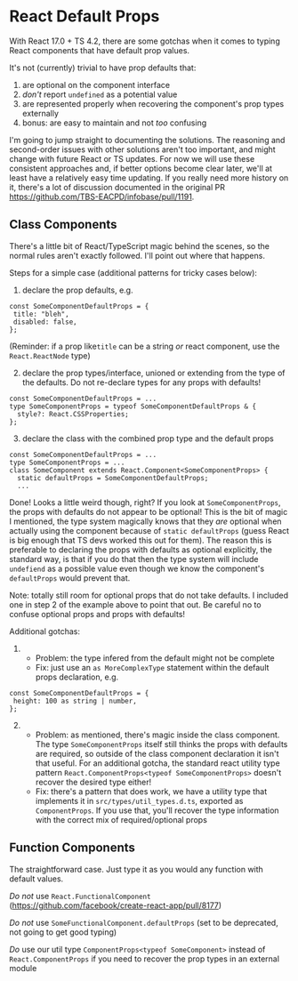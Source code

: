 # React Default Props

With React 17.0 + TS 4.2, there are some gotchas when it comes to typing React components that have default prop values.

It's not (currently) trivial to have prop defaults that:

1. are optional on the component interface
2. _don't_ report `undefined` as a potential value
3. are represented properly when recovering the component's prop types externally
4. bonus: are easy to maintain and not _too_ confusing

I'm going to jump straight to documenting the solutions. The reasoning and second-order issues with other solutions aren't too important, and might change with future React or TS updates. For now we will use these consistent approaches and, if better options become clear later, we'll at least have a relatively easy time updating. If you really need more history on it, there's a lot of discussion documented in the original PR https://github.com/TBS-EACPD/infobase/pull/1191.

## Class Components

There's a little bit of React/TypeScript magic behind the scenes, so the normal rules aren't exactly followed. I'll point out where that happens.

Steps for a simple case (additional patterns for tricky cases below):

1. declare the prop defaults, e.g.

```
const SomeComponentDefaultProps = {
 title: "bleh",
 disabled: false,
};
```

(Reminder: if a prop like`title` can be a string _or_ react component, use the `React.ReactNode` type)

2. declare the prop types/interface, unioned or extending from the type of the defaults. Do not re-declare types for any props with defaults!

```
const SomeComponentDefaultProps = ...
type SomeComponentProps = typeof SomeComponentDefaultProps & {
  style?: React.CSSProperties;
};
```

3. declare the class with the combined prop type and the default props

```
const SomeComponentDefaultProps = ...
type SomeComponentProps = ...
class SomeComponent extends React.Component<SomeComponentProps> {
  static defaultProps = SomeComponentDefaultProps;
  ...
```

Done! Looks a little weird though, right? If you look at `SomeComponentProps`, the props with defaults do not appear to be optional! This is the bit of magic I mentioned, the type system magically knows that they _are_ optional when actually using the component because of `static defaultProps` (guess React is big enough that TS devs worked this out for them). The reason this is preferable to declaring the props with defaults as optional explicitly, the standard way, is that if you do that then the type system will include `undefiend` as a possible value even though we know the component's `defaultProps` would prevent that.

Note: totally still room for optional props that do not take defaults. I included one in step 2 of the example above to point that out. Be careful no to confuse optional props and props with defaults!

Additional gotchas:

1.  - Problem: the type infered from the default might not be complete
    - Fix: just use an `as MoreComplexType` statement within the default props declaration, e.g.

```
const SomeComponentDefaultProps = {
 height: 100 as string | number,
};
```

2.  - Problem: as mentioned, there's magic inside the class component. The type `SomeComponentProps` itself still thinks the props with defaults are required, so outside of the class component declaration it isn't that useful. For an additional gotcha, the standard react utility type pattern `React.ComponentProps<typeof SomeComponentProps>` doesn't recover the desired type either!
    - Fix: there's a pattern that does work, we have a utility type that implements it in `src/types/util_types.d.ts`, exported as `ComponentProps`. If you use that, you'll recover the type information with the correct mix of required/optional props

## Function Components

The straightforward case. Just type it as you would any function with default values.

_Do not_ use `React.FunctionalComponent` (https://github.com/facebook/create-react-app/pull/8177)

_Do not_ use `SomeFunctionalComponent.defaultProps` (set to be deprecated, not going to get good typing)

_Do_ use our util type `ComponentProps<typeof SomeComponent>` instead of `React.ComponentProps` if you need to recover the prop types in an external module
